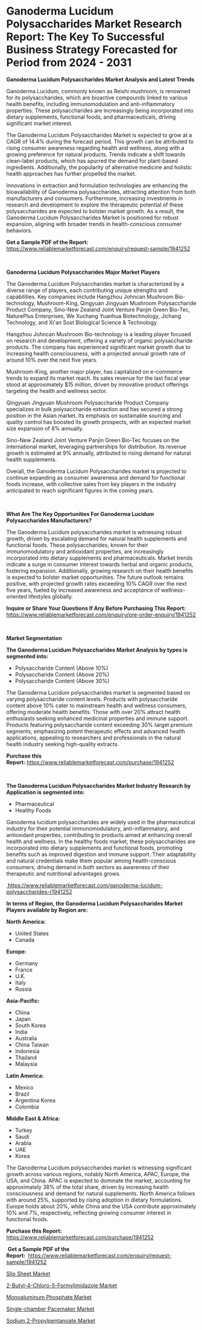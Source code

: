 <p><h1>Ganoderma Lucidum Polysaccharides Market Research Report: The Key To Successful Business Strategy Forecasted for Period from 2024 - 2031</h1></p><p><strong>Ganoderma Lucidum Polysaccharides Market Analysis and Latest Trends</strong></p>
<p><p>Ganoderma Lucidum, commonly known as Reishi mushroom, is renowned for its polysaccharides, which are bioactive compounds linked to various health benefits, including immunomodulation and anti-inflammatory properties. These polysaccharides are increasingly being incorporated into dietary supplements, functional foods, and pharmaceuticals, driving significant market interest.</p><p>The Ganoderma Lucidum Polysaccharides Market is expected to grow at a CAGR of 14.4% during the forecast period. This growth can be attributed to rising consumer awareness regarding health and wellness, along with a growing preference for natural products. Trends indicate a shift towards clean-label products, which has spurred the demand for plant-based ingredients. Additionally, the popularity of alternative medicine and holistic health approaches has further propelled the market.</p><p>Innovations in extraction and formulation technologies are enhancing the bioavailability of Ganoderma polysaccharides, attracting attention from both manufacturers and consumers. Furthermore, increasing investments in research and development to explore the therapeutic potential of these polysaccharides are expected to bolster market growth. As a result, the Ganoderma Lucidum Polysaccharides Market is positioned for robust expansion, aligning with broader trends in health-conscious consumer behaviors.</p></p>
<p><strong>Get a Sample PDF of the Report:&nbsp;</strong> <a href="https://www.reliablemarketforecast.com/enquiry/request-sample/1941252?utm_campaign=1140&utm_medium=2&utm_source=Github&utm_content=ia&utm_term=09112024&utm_id=ganoderma-lucidum-polysaccharides">https://www.reliablemarketforecast.com/enquiry/request-sample/1941252</a></p>
<p>&nbsp;</p>
<p><strong>Ganoderma Lucidum Polysaccharides Major Market Players</strong></p>
<p><p>The Ganoderma Lucidum Polysaccharides market is characterized by a diverse range of players, each contributing unique strengths and capabilities. Key companies include Hangzhou Johncan Mushroom Bio-technology, Mushroom-King, Qingyuan Jingyuan Mushroom Polysaccharide Product Company, Sino-New Zealand Joint Venture Panjin Green Bio-Tec, NaturePlus Enterprises, We Xuchang Yuanhua Biotechnology, Jichang Technology, and Xi'an Sost Biological Science & Technology.</p><p>Hangzhou Johncan Mushroom Bio-technology is a leading player focused on research and development, offering a variety of organic polysaccharide products. The company has experienced significant market growth due to increasing health consciousness, with a projected annual growth rate of around 10% over the next five years.</p><p>Mushroom-King, another major player, has capitalized on e-commerce trends to expand its market reach. Its sales revenue for the last fiscal year stood at approximately $15 million, driven by innovative product offerings targeting the health and wellness sector.</p><p>Qingyuan Jingyuan Mushroom Polysaccharide Product Company specializes in bulk polysaccharide extraction and has secured a strong position in the Asian market. Its emphasis on sustainable sourcing and quality control has boosted its growth prospects, with an expected market size expansion of 8% annually.</p><p>Sino-New Zealand Joint Venture Panjin Green Bio-Tec focuses on the international market, leveraging partnerships for distribution. Its revenue growth is estimated at 9% annually, attributed to rising demand for natural health supplements.</p><p>Overall, the Ganoderma Lucidum Polysaccharides market is projected to continue expanding as consumer awareness and demand for functional foods increase, with collective sales from key players in the industry anticipated to reach significant figures in the coming years.</p></p>
<p>&nbsp;</p>
<p><strong>What Are The Key Opportunities For Ganoderma Lucidum Polysaccharides Manufacturers?</strong></p>
<p><p>The Ganoderma Lucidum polysaccharides market is witnessing robust growth, driven by escalating demand for natural health supplements and functional foods. These polysaccharides, known for their immunomodulatory and antioxidant properties, are increasingly incorporated into dietary supplements and pharmaceuticals. Market trends indicate a surge in consumer interest towards herbal and organic products, fostering expansion. Additionally, growing research on their health benefits is expected to bolster market opportunities. The future outlook remains positive, with projected growth rates exceeding 10% CAGR over the next five years, fueled by increased awareness and acceptance of wellness-oriented lifestyles globally.</p></p>
<p><strong>Inquire or Share Your Questions If Any Before Purchasing This Report:</strong> <a href="https://www.reliablemarketforecast.com/enquiry/pre-order-enquiry/1941252?utm_campaign=1140&utm_medium=2&utm_source=Github&utm_content=ia&utm_term=09112024&utm_id=ganoderma-lucidum-polysaccharides">https://www.reliablemarketforecast.com/enquiry/pre-order-enquiry/1941252</a></p>
<p>&nbsp;</p>
<p><strong>Market Segmentation</strong></p>
<p><strong>The Ganoderma Lucidum Polysaccharides Market Analysis by types is segmented into:</strong></p>
<p><ul><li>Polysaccharide Content (Above 10%)</li><li>Polysaccharide Content (Above 20%)</li><li>Polysaccharide Content (Above 30%)</li></ul></p>
<p><p>The Ganoderma Lucidum polysaccharides market is segmented based on varying polysaccharide content levels. Products with polysaccharide content above 10% cater to mainstream health and wellness consumers, offering moderate health benefits. Those with over 20% attract health enthusiasts seeking enhanced medicinal properties and immune support. Products featuring polysaccharide content exceeding 30% target premium segments, emphasizing potent therapeutic effects and advanced health applications, appealing to researchers and professionals in the natural health industry seeking high-quality extracts.</p></p>
<p><strong>Purchase this Report:&nbsp;</strong><a href="https://www.reliablemarketforecast.com/purchase/1941252?utm_campaign=1140&utm_medium=2&utm_source=Github&utm_content=ia&utm_term=09112024&utm_id=ganoderma-lucidum-polysaccharides">https://www.reliablemarketforecast.com/purchase/1941252</a></p>
<p>&nbsp;</p>
<p><strong>The Ganoderma Lucidum Polysaccharides Market Industry Research by Application is segmented into:</strong></p>
<p><ul><li>Pharmaceutical</li><li>Healthy Foods</li></ul></p>
<p><p>Ganoderma lucidum polysaccharides are widely used in the pharmaceutical industry for their potential immunomodulatory, anti-inflammatory, and antioxidant properties, contributing to products aimed at enhancing overall health and wellness. In the healthy foods market, these polysaccharides are incorporated into dietary supplements and functional foods, promoting benefits such as improved digestion and immune support. Their adaptability and natural credentials make them popular among health-conscious consumers, driving demand in both sectors as awareness of their therapeutic and nutritional advantages grows.</p></p>
<p><a href="https://www.reliablemarketforecast.com/ganoderma-lucidum-polysaccharides-r1941252?utm_campaign=1140&utm_medium=2&utm_source=Github&utm_content=ia&utm_term=09112024&utm_id=ganoderma-lucidum-polysaccharides">&nbsp;https://www.reliablemarketforecast.com/ganoderma-lucidum-polysaccharides-r1941252</a></p>
<p><strong>In terms of Region, the Ganoderma Lucidum Polysaccharides Market Players available by Region are:</strong></p>
<p>
    <p> <strong> North America: </strong>
        <ul>
            <li>United States</li>
            <li>Canada</li>
        </ul>
        </p> 
    <p> <strong> Europe: </strong>
        <ul>
            <li>Germany</li>
            <li>France</li>
            <li>U.K.</li>
            <li>Italy</li>
            <li>Russia</li>
        </ul>
        </p> 
    <p> <strong> Asia-Pacific: </strong>
        <ul>
            <li>China</li>
            <li>Japan</li>
            <li>South Korea</li>
            <li>India</li>
            <li>Australia</li>
            <li>China Taiwan</li>
            <li>Indonesia</li>
            <li>Thailand</li>
            <li>Malaysia</li>
        </ul>
        </p> 
    <p> <strong> Latin America: </strong>
        <ul>
            <li>Mexico</li>
            <li>Brazil</li>
            <li>Argentina Korea</li>
            <li>Colombia</li>
        </ul>
        </p> 
    <p> <strong> Middle East & Africa: </strong>
        <ul>
            <li>Turkey</li>
            <li>Saudi</li>
            <li>Arabia</li>
            <li>UAE</li>
            <li>Korea</li>
        </ul>
    </p>
    </p>
<p><p>The Ganoderma Lucidum polysaccharides market is witnessing significant growth across various regions, notably North America, APAC, Europe, the USA, and China. APAC is expected to dominate the market, accounting for approximately 38% of the total share, driven by increasing health consciousness and demand for natural supplements. North America follows with around 25%, supported by rising adoption in dietary formulations. Europe holds about 20%, while China and the USA contribute approximately 10% and 7%, respectively, reflecting growing consumer interest in functional foods.</p></p>
<p><strong>Purchase this Report: </strong><a href="https://www.reliablemarketforecast.com/purchase/1941252?utm_campaign=1140&utm_medium=2&utm_source=Github&utm_content=ia&utm_term=09112024&utm_id=ganoderma-lucidum-polysaccharides">https://www.reliablemarketforecast.com/purchase/1941252</a></p>
<p>&nbsp;<strong>Get a Sample PDF of the Report:&nbsp;&nbsp;</strong><a href="https://www.reliablemarketforecast.com/enquiry/request-sample/1941252?utm_campaign=1140&utm_medium=2&utm_source=Github&utm_content=ia&utm_term=09112024&utm_id=ganoderma-lucidum-polysaccharides">https://www.reliablemarketforecast.com/enquiry/request-sample/1941252</a></p>
<p><strong></strong></p>
<p><p><a href="https://github.com/siennagx1ahafter/Market-Research-Report-List-1/blob/main/slip-sheet-market.md?utm_campaign=1140&utm_medium=2&utm_source=Github&utm_content=ia&utm_term=09112024&utm_id=ganoderma-lucidum-polysaccharides">Slip Sheet Market</a></p><p><a href="https://www.linkedin.com/pulse/analyzing-2-butyl-4-chloro-5-formylimidazole-market-dynamics-qrs1e?utm_campaign=1140&utm_medium=2&utm_source=Github&utm_content=ia&utm_term=09112024&utm_id=ganoderma-lucidum-polysaccharides">2-Butyl-4-Chloro-5-Formylimidazole Market</a></p><p><a href="https://github.com/cairotmbrowne3cq/Market-Research-Report-List-1/blob/main/monoaluminum-phosphate-market.md?utm_campaign=1140&utm_medium=2&utm_source=Github&utm_content=ia&utm_term=09112024&utm_id=ganoderma-lucidum-polysaccharides">Monoaluminum Phosphate Market</a></p><p><a href="https://issuu.com/reportprime-2/docs/single-chamber-pacemaker-market-siz_a2a6be3ae7f1d8?utm_campaign=1140&utm_medium=2&utm_source=Github&utm_content=ia&utm_term=09112024&utm_id=ganoderma-lucidum-polysaccharides">Single-chamber Pacemaker Market</a></p><p><a href="https://www.linkedin.com/pulse/regional-adaptations-global-sodium-2-propylpentanoate-market-s5c7e?utm_campaign=1140&utm_medium=2&utm_source=Github&utm_content=ia&utm_term=09112024&utm_id=ganoderma-lucidum-polysaccharides">Sodium 2-Propylpentanoate Market</a></p></p>